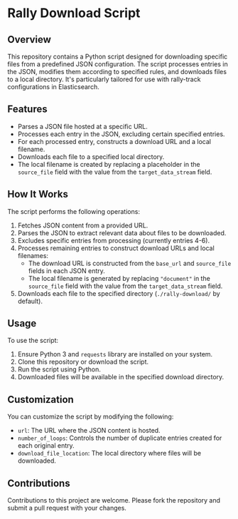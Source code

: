# Rally Download Script

## Overview

This repository contains a Python script designed for downloading specific files from a predefined JSON configuration. The script processes entries in the JSON, modifies them according to specified rules, and downloads files to a local directory. It's particularly tailored for use with rally-track configurations in Elasticsearch.

## Features

- Parses a JSON file hosted at a specific URL.
- Processes each entry in the JSON, excluding certain specified entries.
- For each processed entry, constructs a download URL and a local filename.
- Downloads each file to a specified local directory.
- The local filename is created by replacing a placeholder in the `source_file` field with the value from the `target_data_stream` field.

## How It Works

The script performs the following operations:

1. Fetches JSON content from a provided URL.
2. Parses the JSON to extract relevant data about files to be downloaded.
3. Excludes specific entries from processing (currently entries 4-6).
4. Processes remaining entries to construct download URLs and local filenames:
   - The download URL is constructed from the `base_url` and `source_file` fields in each JSON entry.
   - The local filename is generated by replacing `"document"` in the `source_file` field with the value from the `target_data_stream` field.
5. Downloads each file to the specified directory (`./rally-download/` by default).

## Usage

To use the script:

1. Ensure Python 3 and `requests` library are installed on your system.
2. Clone this repository or download the script.
3. Run the script using Python.
4. Downloaded files will be available in the specified download directory.

## Customization

You can customize the script by modifying the following:

- `url`: The URL where the JSON content is hosted.
- `number_of_loops`: Controls the number of duplicate entries created for each original entry.
- `download_file_location`: The local directory where files will be downloaded.



## Contributions

Contributions to this project are welcome. Please fork the repository and submit a pull request with your changes.
